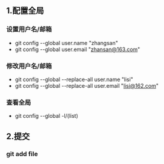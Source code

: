 ## 1.配置全局
### 设置用户名/邮箱
* git config --global user.name "zhangsan"
* git config --global user.email "zhansan@163.com"
### 修改用户名/邮箱
* git config --global --replace-all user.name "lisi"
* git config --global --replace-all user.email "lisi@162.com"
### 查看全局
* git config --global -l/(list)
## 2.提交
### git add file
